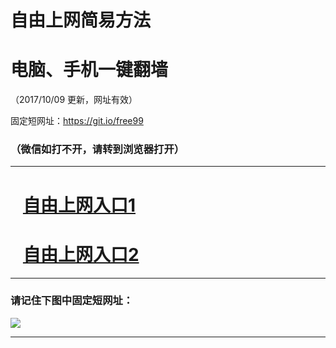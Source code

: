 ﻿# 自由上网简易方法

# 电脑、手机一键翻墙

（2017/10/09 更新，网址有效）

固定短网址：https://git.io/free99

### （微信如打不开，请转到浏览器打开）


***





# &nbsp;&nbsp; <a href="http://ft92638732.fwq-tz-1001.info/fwqtz01.html?t=100900129614 " target="_blank">自由上网入口1</a>
# &nbsp;&nbsp; <a href="http://ft2527822361.fwq-tz-1002.info/fwqtz02.html?t=100900111299 " target="_blank">自由上网入口2</a>
***

### 请记住下图中固定短网址：

<img src="https://s3-us-west-2.amazonaws.com/fwq-1001/yjfq-20170905okok.png" /> 


***

